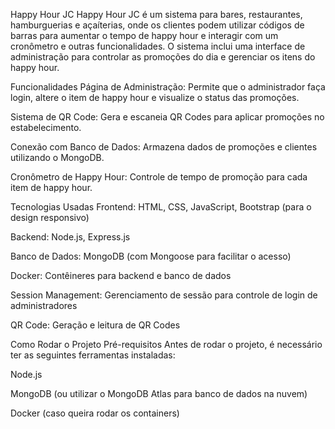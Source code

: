 Happy Hour JC
Happy Hour JC é um sistema para bares, restaurantes, hamburguerias e açaíterias, onde os clientes podem utilizar códigos de barras para aumentar o tempo de happy hour e interagir com um cronômetro e outras funcionalidades. O sistema inclui uma interface de administração para controlar as promoções do dia e gerenciar os itens do happy hour.

Funcionalidades
Página de Administração: Permite que o administrador faça login, altere o item de happy hour e visualize o status das promoções.

Sistema de QR Code: Gera e escaneia QR Codes para aplicar promoções no estabelecimento.

Conexão com Banco de Dados: Armazena dados de promoções e clientes utilizando o MongoDB.

Cronômetro de Happy Hour: Controle de tempo de promoção para cada item de happy hour.

Tecnologias Usadas
Frontend: HTML, CSS, JavaScript, Bootstrap (para o design responsivo)

Backend: Node.js, Express.js

Banco de Dados: MongoDB (com Mongoose para facilitar o acesso)

Docker: Contêineres para backend e banco de dados

Session Management: Gerenciamento de sessão para controle de login de administradores

QR Code: Geração e leitura de QR Codes

Como Rodar o Projeto
Pré-requisitos
Antes de rodar o projeto, é necessário ter as seguintes ferramentas instaladas:

Node.js

MongoDB (ou utilizar o MongoDB Atlas para banco de dados na nuvem)

Docker (caso queira rodar os containers)
